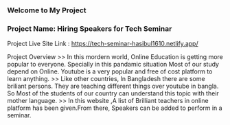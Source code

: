 ### Welcome to My Project ###
### Project Name: Hiring Speakers for Tech Seminar ###

Project Live Site Link : https://tech-seminar-hasibul1610.netlify.app/

Project Overview 
    >> In this mordern world, Online Education is getting more popular to everyone. Specially in this pandamic situation Most of our study depend on Online. Youtube is a very popular and free of cost platform to learn anything.
    >> Like other countries, In Bangladesh there are some briliant persons. They are teaching different things over youtube in bangla. So Most of the students of our country can understand this topic with their mother language. 
    >> In this website ,A list of Brilliant teachers in online platform has been given.From there, Speakers can be added to perform in a seminar. 